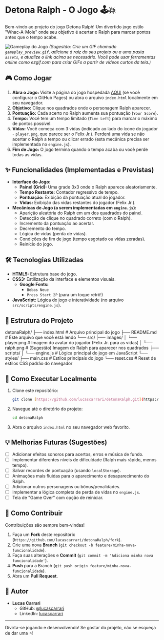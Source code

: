 # Detona Ralph - O Jogo 🕹️💥

Bem-vindo ao projeto do jogo Detona Ralph! Um divertido jogo estilo "Whac-A-Mole" onde seu objetivo é acertar o Ralph para marcar pontos antes que o tempo acabe.

![Gameplay do Jogo](https://raw.githubusercontent.com/lucascarrari/detonaRalph/main/gameplay_preview.gif)
*(Sugestão: Crie um GIF chamado `gameplay_preview.gif`, adicione à raiz do seu projeto ou a uma pasta `assets`, e atualize o link acima se necessário. Você pode usar ferramentas online como ezgif.com para criar GIFs a partir de vídeos curtos da tela.)*

## 🎮 Como Jogar

1.  **Abra o Jogo:** Visite a página do jogo hospedada [AQUI](https://lucascarrari.github.io/detonaRalph/) (se você configurar o GitHub Pages) ou abra o arquivo `index.html` localmente em seu navegador.
2.  **Objetivo:** Clique nos quadrados onde o personagem Ralph aparecer.
3.  **Pontuação:** Cada acerto no Ralph aumenta sua pontuação (`Your Score`).
4.  **Tempo:** Você tem um tempo limitado (`Time Left`) para marcar o máximo de pontos possível.
5.  **Vidas:** Você começa com 3 vidas (indicado ao lado do ícone do jogador - `player.png`, que parece ser o Felix Jr.). Perderá uma vida se não acertar o Ralph a tempo ou clicar errado (esta mecânica precisa ser implementada no `engine.js`).
6.  **Fim de Jogo:** O jogo termina quando o tempo acaba ou você perde todas as vidas.

## ✨ Funcionalidades (Implementadas e Previstas)

* **Interface do Jogo:**
    * **Painel (Grid):** Uma grade 3x3 onde o Ralph aparece aleatoriamente.
    * **Tempo Restante:** Contador regressivo de tempo.
    * **Pontuação:** Exibição da pontuação atual do jogador.
    * **Vidas:** Exibição das vidas restantes do jogador (Felix Jr.).
* **Mecânicas de Jogo (a serem implementadas em `engine.js`):**
    * Aparição aleatória do Ralph em um dos quadrados do painel.
    * Detecção de clique no quadrado correto (com o Ralph).
    * Incremento da pontuação ao acertar.
    * Decremento do tempo.
    * Lógica de vidas (perda de vidas).
    * Condições de fim de jogo (tempo esgotado ou vidas zeradas).
    * Reinício do jogo.

## 🛠️ Tecnologias Utilizadas

* **HTML5:** Estrutura base do jogo.
* **CSS3:** Estilização da interface e elementos visuais.
    * **Google Fonts:**
        * `Bebas Neue`
        * `Press Start 2P` (para um toque retrô!)
* **JavaScript:** Lógica do jogo e interatividade (no arquivo `src/scripts/engine.js`).

## 📂 Estrutura do Projeto

detonaRalph/
├── index.html                # Arquivo principal do jogo
├── README.md                 # Este arquivo que você está lendo
└── src/
├── images/
│   └── player.png        # Imagem do avatar do jogador (Felix Jr. para as vidas)
│   └── ralph.png         # (Sugestão) Imagem do Ralph para aparecer nos quadrados
├── scripts/
│   └── engine.js         # Lógica principal do jogo em JavaScript
└── styles/
├── main.css          # Estilos principais do jogo
└── reset.css         # Reset de estilos CSS padrão do navegador


## 🚀 Como Executar Localmente

1.  Clone este repositório:
    ```bash
    git clone [https://github.com/lucascarrari/detonaRalph.git](https://github.com/lucascarrari/detonaRalph.git)
    ```
2.  Navegue até o diretório do projeto:
    ```bash
    cd detonaRalph
    ```
3.  Abra o arquivo `index.html` no seu navegador web favorito.

## 💡 Melhorias Futuras (Sugestões)

* [ ] Adicionar efeitos sonoros para acertos, erros e música de fundo.
* [ ] Implementar diferentes níveis de dificuldade (Ralph mais rápido, menos tempo).
* [ ] Salvar recordes de pontuação (usando `localStorage`).
* [ ] Animações mais fluidas para o aparecimento e desaparecimento do Ralph.
* [ ] Adicionar outros personagens ou bônus/penalidades.
* [ ] Implementar a lógica completa de perda de vidas no `engine.js`.
* [ ] Tela de "Game Over" com opção de reiniciar.

## 🤝 Como Contribuir

Contribuições são sempre bem-vindas!

1.  Faça um **Fork** deste repositório (`https://github.com/lucascarrari/detonaRalph/fork`).
2.  Crie uma nova **Branch** (`git checkout -b feature/minha-nova-funcionalidade`).
3.  Faça suas alterações e **Commit** (`git commit -m 'Adiciona minha nova funcionalidade'`).
4.  **Push** para a Branch (`git push origin feature/minha-nova-funcionalidade`).
5.  Abra um **Pull Request**.

## 👤 Autor

* **Lucas Carrari**
    * GitHub: [@lucascarrari](https://github.com/lucascarrari)
    * LinkedIn: [lucascarrari](https://www.linkedin.com/in/lucascarrari/)

---

Divirta-se jogando e desenvolvendo! Se gostar do projeto, não se esqueça de dar uma ⭐!
